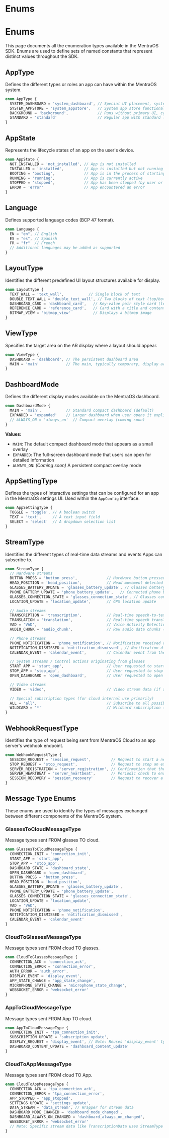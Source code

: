 # Enums

# Enums

This page documents all the enumeration types available in the MentraOS SDK. Enums are used to define sets of named constants that represent distinct values throughout the SDK.

## AppType

Defines the different types or roles an app can have within the MentraOS system.

```typescript
enum AppType {
  SYSTEM_DASHBOARD = 'system_dashboard', // Special UI placement, system functionality
  SYSTEM_APPSTORE = 'system_appstore',   // System app store functionality
  BACKGROUND = 'background',             // Runs without primary UI, can temporarily display content
  STANDARD = 'standard'                  // Regular app with standard lifecycle and UI interaction (default)
}
```

## AppState

Represents the lifecycle states of an app on the user's device.

```typescript
enum AppState {
  NOT_INSTALLED = 'not_installed', // App is not installed
  INSTALLED = 'installed',         // App is installed but not running
  BOOTING = 'booting',             // App is in the process of starting
  RUNNING = 'running',             // App is currently active
  STOPPED = 'stopped',             // App has been stopped (by user or system)
  ERROR = 'error'                  // App encountered an error
}
```

## Language

Defines supported language codes (BCP 47 format).

```typescript
enum Language {
  EN = "en", // English
  ES = "es", // Spanish
  FR = "fr"  // French
  // Additional languages may be added as supported
}
```

## LayoutType

Identifies the different predefined UI layout structures available for display.

```typescript
enum LayoutType {
  TEXT_WALL = 'text_wall',           // Single block of text
  DOUBLE_TEXT_WALL = 'double_text_wall', // Two blocks of text (top/bottom)
  DASHBOARD_CARD = 'dashboard_card',   // Key-value pair style card (left/right text)
  REFERENCE_CARD = 'reference_card',   // Card with a title and content text
  BITMAP_VIEW = 'bitmap_view'          // Displays a bitmap image
}
```

## ViewType

Specifies the target area on the AR display where a layout should appear.

```typescript
enum ViewType {
  DASHBOARD = 'dashboard', // The persistent dashboard area
  MAIN = 'main'            // The main, typically temporary, display area
}
```

## DashboardMode

Defines the different display modes available on the MentraOS dashboard.

```typescript
enum DashboardMode {
  MAIN = 'main',           // Standard compact dashboard (default)
  EXPANDED = 'expanded'    // Larger dashboard when user opens it explicitly
  // ALWAYS_ON = 'always_on'  // Compact overlay (coming soon)
}
```

**Values:**

* `MAIN`: The default compact dashboard mode that appears as a small overlay
* `EXPANDED`: The full-screen dashboard mode that users can open for detailed information
* `ALWAYS_ON`: *(Coming soon)* A persistent compact overlay mode

## AppSettingType

Defines the types of interactive settings that can be configured for an app in the MentraOS settings UI. Used within the `AppConfig` interface.

```typescript
enum AppSettingType {
  TOGGLE = 'toggle', // A boolean switch
  TEXT = 'text',     // A text input field
  SELECT = 'select'  // A dropdown selection list
}
```

## StreamType

Identifies the different types of real-time data streams and events Apps can subscribe to.

```typescript
enum StreamType {
  // Hardware streams
  BUTTON_PRESS = 'button_press',             // Hardware button pressed on glasses
  HEAD_POSITION = 'head_position',           // Head movement detected (e.g., up, down)
  GLASSES_BATTERY_UPDATE = 'glasses_battery_update', // Glasses battery level and status
  PHONE_BATTERY_UPDATE = 'phone_battery_update',   // Connected phone battery level and status
  GLASSES_CONNECTION_STATE = 'glasses_connection_state', // Glasses connection info (e.g., model)
  LOCATION_UPDATE = 'location_update',       // GPS location update

  // Audio streams
  TRANSCRIPTION = 'transcription',           // Real-time speech-to-text results
  TRANSLATION = 'translation',               // Real-time speech translation results
  VAD = 'VAD',                               // Voice Activity Detection status (speaking/not speaking)
  AUDIO_CHUNK = 'audio_chunk',               // Raw audio data chunks (requires explicit subscription)

  // Phone streams
  PHONE_NOTIFICATION = 'phone_notification', // Notification received on the connected phone
  NOTIFICATION_DISMISSED = 'notification_dismissed', // Notification dismissed on the glasses/phone
  CALENDAR_EVENT = 'calendar_event',         // Calendar event from the connected phone

  // System streams / Control actions originating from glasses
  START_APP = 'start_app',                   // User requested to start an app
  STOP_APP = 'stop_app',                     // User requested to stop an app
  OPEN_DASHBOARD = 'open_dashboard',         // User requested to open the dashboard

  // Video streams
  VIDEO = 'video',                           // Video stream data (if available/supported)

  // Special subscription types (for cloud internal use primarily)
  ALL = 'all',                               // Subscribe to all possible streams
  WILDCARD = '*'                             // Wildcard subscription (similar to ALL)
}
```

## WebhookRequestType

Identifies the type of request being sent from MentraOS Cloud to an app server's webhook endpoint.

```typescript
enum WebhookRequestType {
  SESSION_REQUEST = 'session_request',         // Request to start a new app session for a user
  STOP_REQUEST = 'stop_request',               // Request to stop an existing app session
  SERVER_REGISTRATION = 'server_registration', // Confirmation that the app server is registered
  SERVER_HEARTBEAT = 'server_heartbeat',       // Periodic check to ensure the app server is responsive
  SESSION_RECOVERY = 'session_recovery'        // Request to recover a session (e.g., after cloud restart)
}
```

## Message Type Enums

These enums are used to identify the types of messages exchanged between different components of the MentraOS system.

### GlassesToCloudMessageType

Message types sent FROM glasses TO cloud.

```typescript
enum GlassesToCloudMessageType {
  CONNECTION_INIT = 'connection_init',
  START_APP = 'start_app',
  STOP_APP = 'stop_app',
  DASHBOARD_STATE = 'dashboard_state',
  OPEN_DASHBOARD = 'open_dashboard',
  BUTTON_PRESS = 'button_press',
  HEAD_POSITION = 'head_position',
  GLASSES_BATTERY_UPDATE = 'glasses_battery_update',
  PHONE_BATTERY_UPDATE = 'phone_battery_update',
  GLASSES_CONNECTION_STATE = 'glasses_connection_state',
  LOCATION_UPDATE = 'location_update',
  VAD = 'VAD',
  PHONE_NOTIFICATION = 'phone_notification',
  NOTIFICATION_DISMISSED = 'notification_dismissed',
  CALENDAR_EVENT = 'calendar_event'
}
```

### CloudToGlassesMessageType

Message types sent FROM cloud TO glasses.

```typescript
enum CloudToGlassesMessageType {
  CONNECTION_ACK = 'connection_ack',
  CONNECTION_ERROR = 'connection_error',
  AUTH_ERROR = 'auth_error',
  DISPLAY_EVENT = 'display_event',
  APP_STATE_CHANGE = 'app_state_change',
  MICROPHONE_STATE_CHANGE = 'microphone_state_change',
  WEBSOCKET_ERROR = 'websocket_error'
}
```

### AppToCloudMessageType

Message types sent FROM App TO cloud.

```typescript
enum AppToCloudMessageType {
  CONNECTION_INIT = 'tpa_connection_init',
  SUBSCRIPTION_UPDATE = 'subscription_update',
  DISPLAY_REQUEST = 'display_event', // Note: Reuses 'display_event' type string
  DASHBOARD_CONTENT_UPDATE = 'dashboard_content_update'
}
```

### CloudToAppMessageType

Message types sent FROM cloud TO App.

```typescript
enum CloudToAppMessageType {
  CONNECTION_ACK = 'tpa_connection_ack',
  CONNECTION_ERROR = 'tpa_connection_error',
  APP_STOPPED = 'app_stopped',
  SETTINGS_UPDATE = 'settings_update',
  DATA_STREAM = 'data_stream', // Wrapper for stream data
  DASHBOARD_MODE_CHANGED = 'dashboard_mode_changed',
  DASHBOARD_ALWAYS_ON_CHANGED = 'dashboard_always_on_changed',
  WEBSOCKET_ERROR = 'websocket_error'
  // Note: Specific stream data like TranscriptionData uses StreamType directly as its type identifier.
}
```
